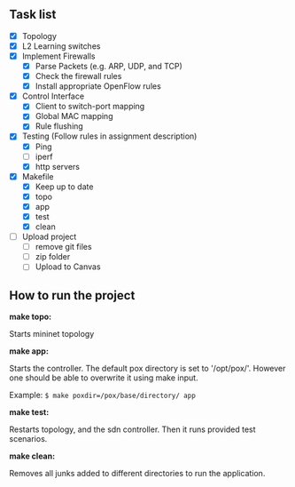 ## Task list

-  [x] Topology
-  [x] L2 Learning switches
- [x] Implement Firewalls
  - [x] Parse Packets (e.g. ARP, UDP, and TCP)
  - [x] Check the firewall rules
  - [x] Install appropriate OpenFlow rules
- [x] Control Interface
  - [x] Client to switch-port mapping
  - [x] Global MAC mapping
  - [x] Rule flushing
- [x] Testing (Follow rules in assignment description)
  - [x] Ping
  - [ ] iperf
  - [x] http servers
- [x] Makefile
  - [x] Keep up to date
  - [x] topo
  - [x] app
  - [x] test
  - [x] clean
- [ ] Upload project
  - [ ] remove git files
  - [ ] zip folder
  - [ ] Upload to Canvas

## How to run the project

**make topo:**

Starts mininet topology


**make app:**

Starts the controller.
The default pox directory is set to '/opt/pox/'.
However one should be able to overwrite it using make input.

Example:
`$ make poxdir=/pox/base/directory/ app`

**make test:**

Restarts topology, and the sdn controller. Then it runs provided test scenarios.

**make clean:**

Removes all junks added to different directories to run the application.

